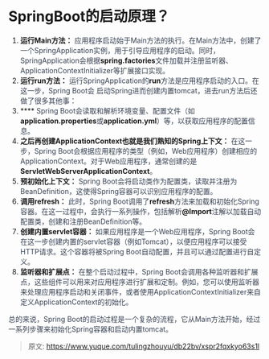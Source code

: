 # SpringBoot的启动原理？

1. **运行Main方法：**<font style="color:rgb(55, 65, 81);"> 应用程序启动始于Main方法的执行。在Main方法中，创建了一个SpringApplication实例，用于引导应用程序的启动。同时，SpringApplication会根据</font>**spring.factories**<font style="color:rgb(55, 65, 81);">文件加载并注册监听器、ApplicationContextInitializer等扩展接口实现。</font>
2. **运行run方法：**<font style="color:rgb(55, 65, 81);"> 运行SpringApplication的</font>**run**<font style="color:rgb(55, 65, 81);">方法是应用程序启动的入口。在这一步，Spring Boot会 启动Spring进而创建内置tomcat，进去run方法后还做了很多其他事：</font>
3. ****<font style="color:rgb(55, 65, 81);"> Spring Boot会读取和解析环境变量、配置文件（如</font>**application.properties**<font style="color:rgb(55, 65, 81);">或</font>**application.yml**<font style="color:rgb(55, 65, 81);">）等，以获取应用程序的配置信息。</font>
4. **之后再创建ApplicationContext也就是我们熟知的Spring上下文：**<font style="color:rgb(55, 65, 81);"> 在这一步，Spring Boot会根据应用程序的类型（例如，Web应用程序）创建相应的ApplicationContext。对于Web应用程序，通常创建的是</font>**ServletWebServerApplicationContext**<font style="color:rgb(55, 65, 81);">。</font>
5. **预初始化上下文：**<font style="color:rgb(55, 65, 81);"> Spring Boot会将启动类作为配置类，读取并注册为BeanDefinition，这使得Spring容器可以识别应用程序的配置。</font>
6. **调用refresh：**<font style="color:rgb(55, 65, 81);"> 此时，Spring Boot调用了</font>**refresh**<font style="color:rgb(55, 65, 81);">方法来加载和初始化Spring容器。在这一过程中，会执行一系列操作，包括解析</font>**@Import**<font style="color:rgb(55, 65, 81);">注解以加载自动配置类，创建和注册BeanDefinition等。</font>
7. **创建内置servlet容器：**<font style="color:rgb(55, 65, 81);"> 如果应用程序是一个Web应用程序，Spring Boot会在这一步创建内置的servlet容器（例如Tomcat），以便应用程序可以接受HTTP请求。这个容器将被Spring Boot自动配置，并且可以通过配置进行自定义。</font>
8. **监听器和扩展点：**<font style="color:rgb(55, 65, 81);"> 在整个启动过程中，Spring Boot会调用各种监听器和扩展点，这些组件可以用来对应用程序进行扩展和定制。例如，您可以使用监听器来处理应用程序启动和关闭事件，或者使用ApplicationContextInitializer来自定义ApplicationContext的初始化。</font>

<font style="color:rgb(55, 65, 81);">总的来说，Spring Boot的启动过程是一个复杂的流程，它从Main方法开始，经过一系列步骤来初始化Spring容器和启动内置tomcat。</font>



> 原文: <https://www.yuque.com/tulingzhouyu/db22bv/xspr2fqxkyo63s1l>